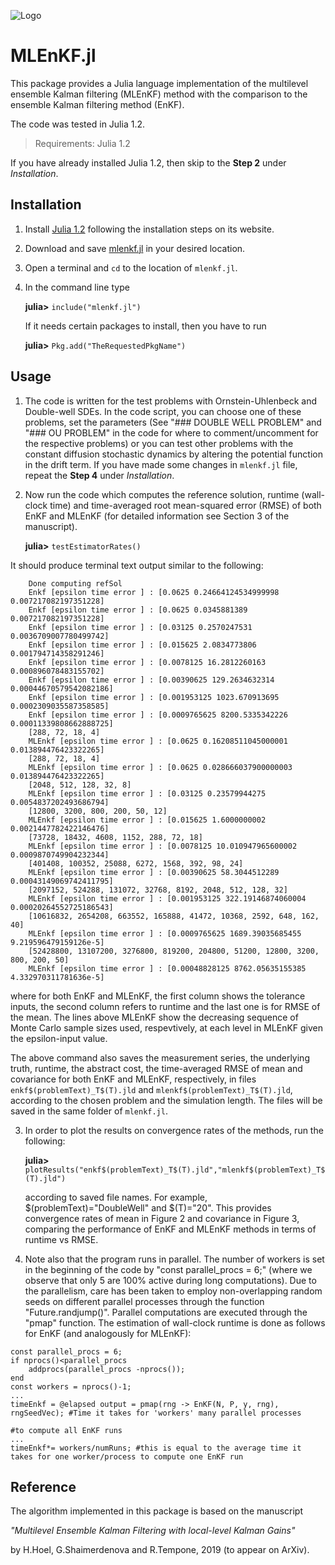 ![Logo](https://github.com/GaukharSH/mlenkf/logo.png)
# MLEnKF.jl #

This package provides a Julia language implementation of the multilevel ensemble Kalman filtering (MLEnKF) method with the comparison to the ensemble Kalman filtering method (EnKF). 

The code was tested in Julia 1.2.

> Requirements: Julia 1.2

If you have already installed Julia 1.2, then skip to the **Step 2** under *Installation*. 


## Installation

1. Install [Julia 1.2](https://julialang.org/downloads/) following the installation steps on its website. 
2. Download and save [mlenkf.jl](https://github.com/GaukharSH/mlenkf) in your desired location.
3. Open a terminal and `cd` to the location of `mlenkf.jl`.
4. In the command line type 

    **julia>** `include("mlenkf.jl")`
    
    If it needs certain packages to install, then you have to run
    
    **julia>** `Pkg.add("TheRequestedPkgName")`


## Usage

1. The code is written for the test problems with Ornstein-Uhlenbeck and Double-well SDEs. In the code script, you can choose one of these problems, set the parameters (See "### DOUBLE WELL PROBLEM" and "### OU PROBLEM" in the code for where to comment/uncomment for the respective problems) or you can test other problems with the  constant diffusion stochastic dynamics by altering the potential function in the drift term. If you have made some changes in `mlenkf.jl` file, repeat the **Step 4** under *Installation*.
2. Now run the code which computes the reference solution, runtime (wall-clock time) and time-averaged root mean-squared error (RMSE) of both EnKF and MLEnKF (for detailed information see Section 3 of the manuscript).

    **julia>** `testEstimatorRates()`
    
It should produce terminal text output similar to the following:
    
 ```
     Done computing refSol
     Enkf [epsilon time error ] : [0.0625 0.24664124534999998 0.007217082197351228]
     Enkf [epsilon time error ] : [0.0625 0.0345881389 0.007217082197351228]
     Enkf [epsilon time error ] : [0.03125 0.2570247531 0.0036709007780499742]
     Enkf [epsilon time error ] : [0.015625 2.0834773806 0.001794714358291246]
     Enkf [epsilon time error ] : [0.0078125 16.2812260163 0.000896078483155702]
     Enkf [epsilon time error ] : [0.00390625 129.2634632314 0.00044670579542082186]
     Enkf [epsilon time error ] : [0.001953125 1023.670913695 0.0002309035587358585]
     Enkf [epsilon time error ] : [0.0009765625 8200.5335342226 0.00011339808662888725]
     [288, 72, 18, 4]
     MLEnkf [epsilon time error ] : [0.0625 0.16208511045000001 0.013894476423322265]
     [288, 72, 18, 4]
     MLEnkf [epsilon time error ] : [0.0625 0.028666037900000003 0.013894476423322265]
     [2048, 512, 128, 32, 8]
     MLEnkf [epsilon time error ] : [0.03125 0.23579944275 0.0054837202493686794]
     [12800, 3200, 800, 200, 50, 12]
     MLEnkf [epsilon time error ] : [0.015625 1.6000000002 0.0021447782422146476] 
     [73728, 18432, 4608, 1152, 288, 72, 18]
     MLEnkf [epsilon time error ] : [0.0078125 10.010947965600002 0.0009870749904232344]
     [401408, 100352, 25088, 6272, 1568, 392, 98, 24]
     MLEnkf [epsilon time error ] : [0.00390625 58.3044512289 0.00043149069742411795]
     [2097152, 524288, 131072, 32768, 8192, 2048, 512, 128, 32]
     MLEnkf [epsilon time error ] : [0.001953125 322.19146874060004 0.00020264552725186543]
     [10616832, 2654208, 663552, 165888, 41472, 10368, 2592, 648, 162, 40]
     MLEnkf [epsilon time error ] : [0.0009765625 1689.39035685455 9.219596479159126e-5]
     [52428800, 13107200, 3276800, 819200, 204800, 51200, 12800, 3200, 800, 200, 50]
     MLEnkf [epsilon time error ] : [0.00048828125 8762.05635155385 4.332970311781636e-5]   
```
    
where for both EnKF and MLEnKF, the first column shows the tolerance inputs, the     second column refers to runtime and the last one is for RMSE of the mean. The       lines above MLEnKF show the decreasing sequence of Monte Carlo sample sizes    used, respevtively, at each level in MLEnKF given the epsilon-input value. 
    
The above command also saves the measurement series, the underlying truth, runtime, the abstract cost, the time-averaged RMSE of mean and covariance for both EnKF and MLEnKF, respectively, in files `enkf$(problemText)_T$(T).jld`  and `mlenkf$(problemText)_T$(T).jld`, according to the chosen problem and the simulation length. The files will be saved in the same folder of `mlenkf.jl`.
   
3.  In order to plot the results on convergence rates of the methods, run the following:
 
    **julia>** `plotResults("enkf$(problemText)_T$(T).jld","mlenkf$(problemText)_T$(T).jld")`
    
    according to saved file names. For example, $(problemText)="DoubleWell" and $(T)="20". This provides convergence rates of mean in Figure 2 and covariance in Figure 3, comparing the performance of EnKF and MLEnKF methods in terms of runtime vs RMSE. 

4. Note also that the program runs in parallel. The number of workers is set in the beginning of the code by "const parallel_procs = 6;" (where we observe that only 5 are 100% active during long computations). Due to the parallelism, care has been taken to employ non-overlapping random seeds on different parallel processes through the function "Future.randjump()". Parallel computations are executed through the "pmap" function. The estimation of wall-clock runtime is done as follows for EnKF (and analogously for MLEnKF):

```
const parallel_procs = 6;
if nprocs()<parallel_procs
    addprocs(parallel_procs -nprocs());
end
const workers = nprocs()-1;
...
timeEnkf = @elapsed output = pmap(rng -> EnKF(N, P, y, rng), rngSeedVec); #Time it takes for 'workers' many parallel processes 
																		  #to compute all EnKF runs
...
timeEnkf*= workers/numRuns; #this is equal to the average time it takes for one worker/process to compute one EnKF run
```

## Reference

The algorithm implemented in this package is based on the manuscript 

*"Multilevel Ensemble Kalman Filtering with local-level Kalman Gains"*

by H.Hoel, G.Shaimerdenova and R.Tempone, 2019 (to appear on ArXiv).
